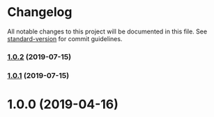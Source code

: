 # Changelog

All notable changes to this project will be documented in this file. See [standard-version](https://github.com/conventional-changelog/standard-version) for commit guidelines.

### [1.0.2](https://github.com/justinlettau/driver-license-validator/compare/v1.0.0...v1.0.2) (2019-07-15)

### [1.0.1](https://github.com/justinlettau/driver-license-validator/compare/v1.0.0...v1.0.1) (2019-07-15)

# 1.0.0 (2019-04-16)
